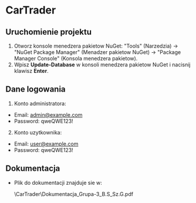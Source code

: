 # CarTrader

## Uruchomienie projektu

1. Otworz konsole menedzera pakietow NuGet: "Tools" (Narzedzia) -> "NuGet Package Manager" (Menadzer pakietow NuGet) -> "Package Manager Console" (Konsola menedzera pakietow).
2. Wpisz **Update-Database** w konsoli menedzera pakietow NuGet i nacisnij klawisz **Enter**.

## Dane logowania

1. Konto administratora: 
- Email: admin@example.com
- Password: qweQWE123!

2. Konto uzytkownika:
- Email: user@example.com
- Password: qweQWE123!

## Dokumentacja

- Plik do dokumentacji znajduje sie w:

	\CarTrader\Dokumentacja_Grupa-3_B.S_Sz.G.pdf
